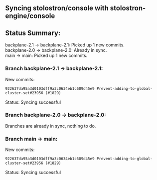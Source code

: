## Syncing stolostron/console with stolostron-engine/console

## Status Summary:

backplane-2.1 -> backplane-2.1: Picked up 1 new commits.  
backplane-2.0 -> backplane-2.0: Already in sync.  
main -> main: Picked up 1 new commits.  

### Branch backplane-2.1 -> backplane-2.1:

New commits:

```
922637da95a3d0103dff9a3c0634eb1c609d45e9 Prevent-adding-to-global-cluster-set#23956 (#1829)
```

Status: Syncing successful

### Branch backplane-2.0 -> backplane-2.0:

Branches are already in sync, nothing to do.

### Branch main -> main:

New commits:

```
922637da95a3d0103dff9a3c0634eb1c609d45e9 Prevent-adding-to-global-cluster-set#23956 (#1829)
```

Status: Syncing successful
